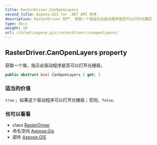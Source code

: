 ```yaml
---
title: RasterDriver.CanOpenLayers
second_title: Aspose.GIS for .NET API 参考
description: RasterDriver 财产. 获取一个值指示此驱动程序是否可以打开光栅层
type: docs
weight: 10
url: /zh/net/aspose.gis/rasterdriver/canopenlayers/
---
```

## RasterDriver.CanOpenLayers property

获取一个值，指示此驱动程序是否可以打开光栅层。

```csharp
public abstract bool CanOpenLayers { get; }
```

### 适当的价值

`true` ，如果这个驱动程序可以打开光栅层；否则，`false`.

### 也可以看看

* class [RasterDriver](../)
* 命名空间 [Aspose.Gis](../../rasterdriver/)
* 部件 [Aspose.GIS](../../../)


